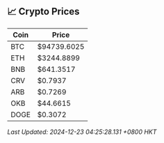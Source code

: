 ## 📈 Crypto Prices

| Coin | Price |
| ---- | ----- |
| BTC | $94739.6025 |
| ETH | $3244.8899 |
| BNB | $641.3517 |
| CRV | $0.7937 |
| ARB | $0.7269 |
| OKB | $44.6615 |
| DOGE | $0.3072 |

_Last Updated: 2024-12-23 04:25:28.131 +0800 HKT_